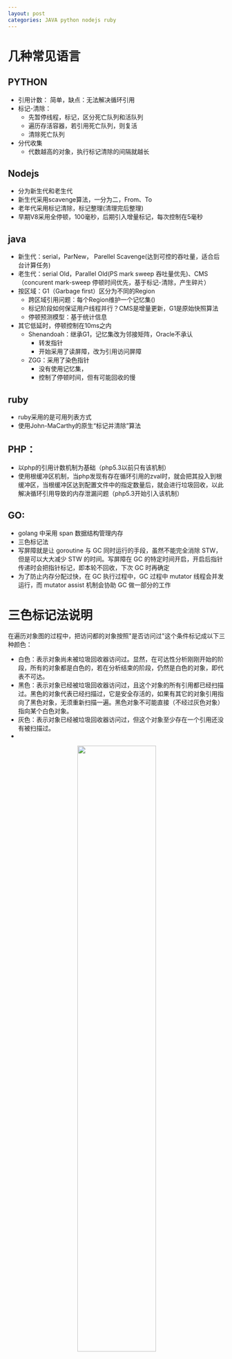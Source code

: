 ```yaml
---
layout: post
categories: JAVA python nodejs ruby
---
```


# 几种常见语言
## PYTHON
* 引用计数： 简单，缺点：无法解决循环引用
* 标记-清除：
    * 先暂停线程，标记，区分死亡队列和活队列
    * 遍历存活容器，若引用死亡队列，则复活
    * 清除死亡队列
* 分代收集
    * 代数越高的对象，执行标记清除的间隔就越长

## Nodejs
* 分为新生代和老生代
* 新生代采用scavenge算法，一分为二，From、To
* 老年代采用标记清除，标记整理(清理完后整理)
* 早期V8采用全停顿，100毫秒，后期引入增量标记，每次控制在5毫秒

##  java
* 新生代：serial，ParNew， Parellel Scavenge(达到可控的吞吐量，适合后台计算任务)
* 老生代：serial Old，Parallel Old(PS mark sweep 吞吐量优先)、CMS（concurent mark-sweep 停顿时间优先，基于标记-清除，产生碎片）
* 按区域：G1（Garbage first）区分为不同的Region
    * 跨区域引用问题：每个Region维护一个记忆集()
    * 标记阶段如何保证用户线程并行？CMS是增量更新，G1是原始快照算法
    * 停顿预测模型：基于统计信息
* 其它低延时，停顿控制在10ms之内
    * Shenandoah：继承G1，记忆集改为邻接矩阵，Oracle不承认
        * 转发指针
        * 开始采用了读屏障，改为引用访问屏障
    * ZGG：采用了染色指针
        * 没有使用记忆集，
        * 控制了停顿时间，但有可能回收的慢
  
## ruby
* ruby采用的是可用列表方式
* 使用John-MaCarthy的原生“标记并清除”算法

## PHP：
* 以php的引用计数机制为基础（php5.3以前只有该机制）
* 使用根缓冲区机制，当php发现有存在循环引用的zval时，就会把其投入到根缓冲区，当根缓冲区达到配置文件中的指定数量后，就会进行垃圾回收，以此解决循环引用导致的内存泄漏问题（php5.3开始引入该机制）
## GO:
* golang 中采用 span 数据结构管理内存
* 三色标记法
* 写屏障就是让 goroutine 与 GC 同时运行的手段，虽然不能完全消除 STW，但是可以大大减少 STW 的时间。写屏障在 GC 的特定时间开启，开启后指针传递时会把指针标记，即本轮不回收，下次 GC 时再确定
* 为了防止内存分配过快，在 GC 执行过程中，GC 过程中 mutator 线程会并发运行，而 mutator assist 机制会协助 GC 做一部分的工作

# 三色标记法说明
在遍历对象图的过程中，把访问都的对象按照"是否访问过"这个条件标记成以下三种颜色：

- 白色：表示对象尚未被垃圾回收器访问过。显然，在可达性分析刚刚开始的阶段，所有的对象都是白色的，若在分析结束的阶段，仍然是白色的对象，即代表不可达。
- 黑色：表示对象已经被垃圾回收器访问过，且这个对象的所有引用都已经扫描过。黑色的对象代表已经扫描过，它是安全存活的，如果有其它的对象引用指向了黑色对象，无须重新扫描一遍。黑色对象不可能直接（不经过灰色对象）指向某个白色对象。
- 灰色：表示对象已经被垃圾回收器访问过，但这个对象至少存在一个引用还没有被扫描过。
- 
<p align="center">
<img src="https://imgedu.lagou.com/3549f7a1591f4adb943eaeea61c087fc.jpg"  width="60%"   />
</p>


* Wilson于1994年在理论上证明了，当且仅当以下两个条件同时满足时，会产生“对象消失”的问题，即原本应该是黑色的对象被误标为白色：
    * ·赋值器插入了一条或多条从黑色对象到白色对象的新引用；
    * ![](https://imgedu.lagou.com/b61c43447384403481533184f39086c0.jpg)
    * ·赋值器删除了全部从灰色对象到该白色对象的直接或间接引用。
    * ![](https://imgedu.lagou.com/6ac50abcd9fd4370b2be2d5c6713c92a.jpg)
* 因此，我们要解决并发扫描时的对象消失问题，只需破坏这两个条件的任意一个即可。由此分别产生了两种解决方案：增量更新（IncrementalUpdate）和原始快照（SnapshotAtTheBeginning，SATB）。
  * 增量更新要破坏的是第一个条件，当黑色对象插入新的指向白色对象的引用关系时，就将这个新插入的引用记录下来，等并发扫描结束之后，再将这些记录过的引用关系中的黑色对象为根，重新扫描一次。这可以简化理解为，黑色对象一旦新插入了指向白色对象的引用之后，它就变回灰色对象了。
  * ![](https://imgedu.lagou.com/4f6ebd6332194b9f86e2919915ed82dd.jpg)
  * 原始快照要破坏的是第二个条件，当灰色对象要删除指向白色对象的引用关系时，就将这个要删除的引用记录下来，在并发扫描结束之后，再将这些记录过的引用关系中的灰色对象为根，重新扫描一次。这也可以简化理解为，无论引用关系删除与否，都会按照刚刚开始扫描那一刻的对象图快照来进行搜索。
  * ![](https://imgedu.lagou.com/350302ec19e347d793e10e59e5051b12.jpg)
  * 以上无论是对引用关系记录的插入还是删除，虚拟机的记录操作都是通过写屏障实现的。
  * 在HotSpot虚拟机中，增量更新和原始快照这两种解决方案都有实际应用，譬如，CMS是基于增量更新来做并发标记的，G1、Shenandoah则是用原始快照来实现。
    * 增量更新用的是写后屏障(Post-Write Barrier)，记录了所有新增的引用关系。
    * 原始快照用的是写前屏障(Pre-Write Barrier)，将所有即将被删除的引用关系的旧引用记录下来。

# 参考
* [Python垃圾回收机制！非常实用](https://zhuanlan.zhihu.com/p/83251959)
* [【Python垃圾回收机制--完美讲解!](https://blog.csdn.net/LuckyQueen0928/article/details/96044552)
* [nodejs中的垃圾回收机制](https://www.cnblogs.com/itstone/p/10477250.html)
* [[转载]Python垃圾回收机制--完美讲解!](https://www.jianshu.com/p/1e375fb40506)  ruby的部分
* [php底层原理之垃圾回收机制](https://juejin.cn/post/6844903788810092557)
* [浅析 Golang 垃圾回收机制](https://developer.aliyun.com/article/775798)
* 周志明. 深入理解Java虚拟机：JVM高级特性与最佳实践（第3版
* [你说你熟悉jvm?那你讲一下并发的可达性分析](https://www.lagou.com/lgeduarticle/101831.html) : 很不错的一篇文章，动图，讲解的很好